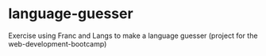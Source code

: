 # language-guesser
Exercise using Franc and Langs to make a language guesser (project for the web-development-bootcamp)
